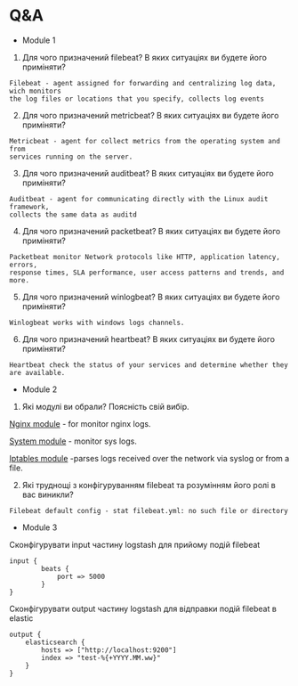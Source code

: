 # Q&A
- Module 1

1. Для чого призначений filebeat? В яких ситуаціях ви будете його приміняти?
```
Filebeat - agent assigned for forwarding and centralizing log data, wich monitors 
the log files or locations that you specify, collects log events
```
2. Для чого призначений metricbeat? В яких ситуаціях ви будете його приміняти?
```
Metricbeat - agent for collect metrics from the operating system and from 
services running on the server. 
```
3.  Для чого призначений auditbeat? В яких ситуаціях ви будете його приміняти?
```
Auditbeat - agent for communicating directly with the Linux audit framework, 
collects the same data as auditd
```
4.  Для чого призначений packetbeat? В яких ситуаціях ви будете його приміняти?
```
Packetbeat monitor Network protocols like HTTP, application latency, errors, 
response times, SLA performance, user access patterns and trends, and more.  
```
5. Для чого призначений winlogbeat? В яких ситуаціях ви будете його приміняти?
```
Winlogbeat works with windows logs channels.
```
6. Для чого призначений heartbeat? В яких ситуаціях ви будете його приміняти?
```
Heartbeat check the status of your services and determine whether they are available.
```
- Module 2

1. Які модулі ви обрали? Поясність свій вибір.

[Nginx module](https://www.elastic.co/guide/en/beats/filebeat/current/filebeat-module-nginx.html) - for monitor nginx logs.

[System module](https://www.elastic.co/guide/en/beats/filebeat/current/filebeat-module-system.html) - monitor sys logs.

[Iptables module](https://www.elastic.co/guide/en/beats/filebeat/current/filebeat-module-iptables.html) -parses logs received over the network via syslog or from a file.


2. Які труднощі з конфігуруванням filebeat та розумінням його ролі в вас виникли?

```
Filebeat default config - stat filebeat.yml: no such file or directory

```

- Module 3

 Сконфігурувати  input частину logstash для прийому подій filebeat

```
input { 
		beats {
			port => 5000
		}
}  
```

Сконфігурувати output частину logstash для відправки подій filebeat в elastic

```
output { 
	elasticsearch {
		hosts => ["http://localhost:9200"]
		index => "test-%{+YYYY.MM.ww}"
	}
}  
```



